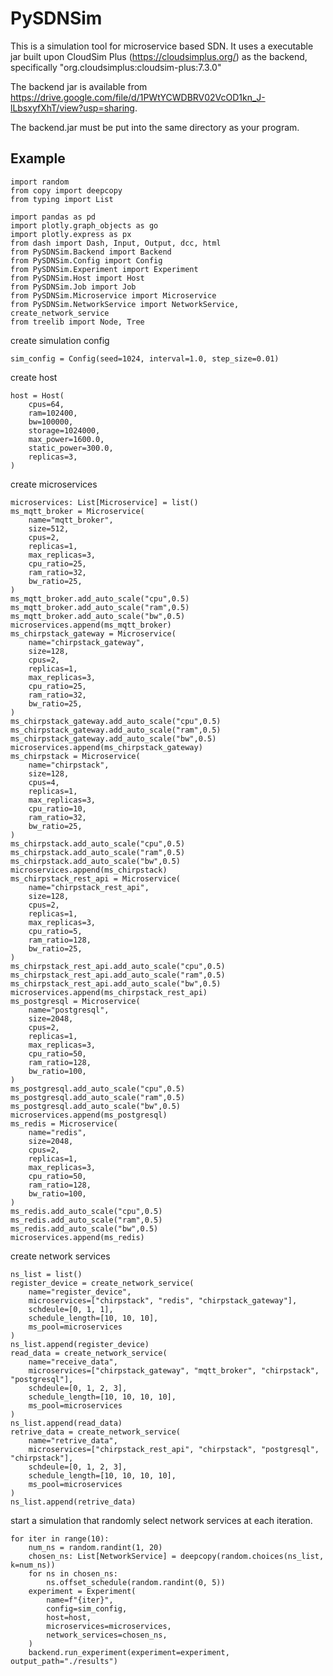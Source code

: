 # PySDNSim
This is a simulation tool for microservice based SDN. It uses a executable jar built upon CloudSim Plus (https://cloudsimplus.org/) as the backend, specifically "org.cloudsimplus:cloudsim-plus:7.3.0"

The backend jar is available from https://drive.google.com/file/d/1PWtYCWDBRV02VcOD1kn_J-lLbsxyfXhT/view?usp=sharing.

The backend.jar must be put into the same directory as your program.

## Example

    import random
    from copy import deepcopy
    from typing import List

    import pandas as pd
    import plotly.graph_objects as go
    import plotly.express as px
    from dash import Dash, Input, Output, dcc, html
    from PySDNSim.Backend import Backend
    from PySDNSim.Config import Config
    from PySDNSim.Experiment import Experiment
    from PySDNSim.Host import Host
    from PySDNSim.Job import Job
    from PySDNSim.Microservice import Microservice
    from PySDNSim.NetworkService import NetworkService, create_network_service
    from treelib import Node, Tree
    
create simulation config

    sim_config = Config(seed=1024, interval=1.0, step_size=0.01)

create host

    host = Host(
        cpus=64,
        ram=102400,
        bw=100000,
        storage=1024000,
        max_power=1600.0,
        static_power=300.0,
        replicas=3,
    )
    
create microservices

    microservices: List[Microservice] = list()
    ms_mqtt_broker = Microservice(
        name="mqtt_broker",
        size=512,
        cpus=2,
        replicas=1,
        max_replicas=3,
        cpu_ratio=25,
        ram_ratio=32,
        bw_ratio=25,
    )
    ms_mqtt_broker.add_auto_scale("cpu",0.5)
    ms_mqtt_broker.add_auto_scale("ram",0.5)
    ms_mqtt_broker.add_auto_scale("bw",0.5)
    microservices.append(ms_mqtt_broker)
    ms_chirpstack_gateway = Microservice(
        name="chirpstack_gateway",
        size=128,
        cpus=2,
        replicas=1,
        max_replicas=3,
        cpu_ratio=25,
        ram_ratio=32,
        bw_ratio=25,
    )
    ms_chirpstack_gateway.add_auto_scale("cpu",0.5)
    ms_chirpstack_gateway.add_auto_scale("ram",0.5)
    ms_chirpstack_gateway.add_auto_scale("bw",0.5)
    microservices.append(ms_chirpstack_gateway)
    ms_chirpstack = Microservice(
        name="chirpstack",
        size=128,
        cpus=4,
        replicas=1,
        max_replicas=3,
        cpu_ratio=10,
        ram_ratio=32,
        bw_ratio=25,
    )
    ms_chirpstack.add_auto_scale("cpu",0.5)
    ms_chirpstack.add_auto_scale("ram",0.5)
    ms_chirpstack.add_auto_scale("bw",0.5)
    microservices.append(ms_chirpstack)
    ms_chirpstack_rest_api = Microservice(
        name="chirpstack_rest_api",
        size=128,
        cpus=2,
        replicas=1,
        max_replicas=3,
        cpu_ratio=5,
        ram_ratio=128,
        bw_ratio=25,
    )
    ms_chirpstack_rest_api.add_auto_scale("cpu",0.5)
    ms_chirpstack_rest_api.add_auto_scale("ram",0.5)
    ms_chirpstack_rest_api.add_auto_scale("bw",0.5)
    microservices.append(ms_chirpstack_rest_api)
    ms_postgresql = Microservice(
        name="postgresql",
        size=2048,
        cpus=2,
        replicas=1,
        max_replicas=3,
        cpu_ratio=50,
        ram_ratio=128,
        bw_ratio=100,
    )
    ms_postgresql.add_auto_scale("cpu",0.5)
    ms_postgresql.add_auto_scale("ram",0.5)
    ms_postgresql.add_auto_scale("bw",0.5)
    microservices.append(ms_postgresql)
    ms_redis = Microservice(
        name="redis",
        size=2048,
        cpus=2,
        replicas=1,
        max_replicas=3,
        cpu_ratio=50,
        ram_ratio=128,
        bw_ratio=100,
    )
    ms_redis.add_auto_scale("cpu",0.5)
    ms_redis.add_auto_scale("ram",0.5)
    ms_redis.add_auto_scale("bw",0.5)
    microservices.append(ms_redis)
    
create network services

    ns_list = list()
    register_device = create_network_service(
        name="register_device",
        microservices=["chirpstack", "redis", "chirpstack_gateway"],
        schdeule=[0, 1, 1],
        schedule_length=[10, 10, 10],
        ms_pool=microservices
    )
    ns_list.append(register_device)
    read_data = create_network_service(
        name="receive_data",
        microservices=["chirpstack_gateway", "mqtt_broker", "chirpstack", "postgresql"],
        schdeule=[0, 1, 2, 3],
        schedule_length=[10, 10, 10, 10],
        ms_pool=microservices
    )
    ns_list.append(read_data)
    retrive_data = create_network_service(
        name="retrive_data",
        microservices=["chirpstack_rest_api", "chirpstack", "postgresql", "chirpstack"],
        schdeule=[0, 1, 2, 3],
        schedule_length=[10, 10, 10, 10],
        ms_pool=microservices
    )
    ns_list.append(retrive_data)
    
start a simulation that randomly select network services at each iteration.

    for iter in range(10):
        num_ns = random.randint(1, 20)
        chosen_ns: List[NetworkService] = deepcopy(random.choices(ns_list, k=num_ns))
        for ns in chosen_ns:
            ns.offset_schedule(random.randint(0, 5))
        experiment = Experiment(
            name=f"{iter}",
            config=sim_config,
            host=host,
            microservices=microservices,
            network_services=chosen_ns,
        )
        backend.run_experiment(experiment=experiment, output_path="./results")
